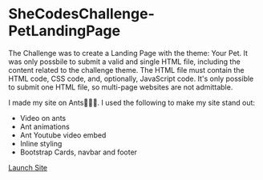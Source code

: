 # SheCodesChallenge-PetLandingPage

The Challenge was to create a Landing Page with the theme: Your Pet.
It was only possbile to submit a valid and single HTML file, including the content related to the challenge theme. 
The HTML file must contain the HTML code, CSS code, and, optionally, JavaScript code. 
It's only possible to submit one HTML file, so multi-page websites are not admittable.

I made my site on Ants🐜🐜🐜. I used the following to make my site stand out:
- Video on ants
- Ant animations
- Ant Youtube video embed
- Inline styling
- Bootstrap Cards, navbar and footer


[Launch Site](https://anisam04.github.io/SheCodesChallenge-PetLandingPage/)
